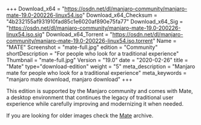 +++
Download_x64 = "https://osdn.net/dl/manjaro-community/manjaro-mate-19.0-200226-linux54.iso"
Download_x64_Checksum = "4b232155af931910fad85c1e6020af890e75fa77"
Download_x64_Sig = "https://osdn.net/dl/manjaro-community/manjaro-mate-19.0-200226-linux54.iso.sig"
Download_x64_Torrent = "https://osdn.net/dl/manjaro-community/manjaro-mate-19.0-200226-linux54.iso.torrent"
Name = "MATE"
Screenshot = "mate-full.jpg"
edition = "Community"
shortDescription = "For people who look for a traditional experience"
Thumbnail = "mate-full.jpg"
Version = "19.0"
date = "2020-02-26"
title = "Mate"
type="download-edition"
weight = "5"
meta_description = "Manjaro mate for people who look for a traditional experience"
meta_keywords = "manjaro mate download, manjaro download"
+++

This edition is supported by the Manjaro community and comes with Mate, a desktop environment that continues the legacy of traditional user experience while carefully improving and modernizing it when needed.

If you are looking for older images check the [Mate](https://osdn.net/projects/manjaro-archive/storage/mate/) archive.


